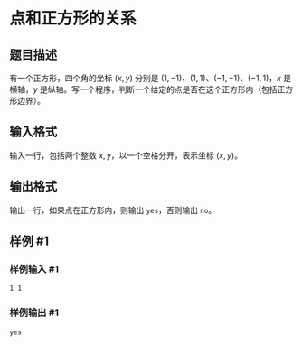 # 点和正方形的关系

## 题目描述

有一个正方形，四个角的坐标 $(x,y)$ 分别是 $(1,-1)$、$(1,1)$、$(-1,-1)$、$(-1,1)$，$x$ 是横轴，$y$ 是纵轴。写一个程序，判断一个给定的点是否在这个正方形内（包括正方形边界）。

## 输入格式

输入一行，包括两个整数 $x,y$，以一个空格分开，表示坐标 $(x,y)$。

## 输出格式

输出一行，如果点在正方形内，则输出 `yes`，否则输出 `no`。

## 样例 #1

### 样例输入 #1

```
1 1
```

### 样例输出 #1

```
yes
```
